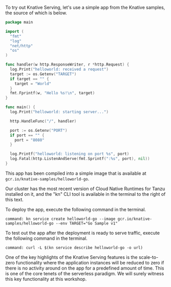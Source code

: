 To try out Knative Serving, let's use a simple app from the Knative samples, the source of which is below.

```go
package main

import (
  "fmt"
  "log"
  "net/http"
  "os"
)

func handler(w http.ResponseWriter, r *http.Request) {
  log.Print("helloworld: received a request")
  target := os.Getenv("TARGET")
  if target == "" {
    target = "World"
  }
  fmt.Fprintf(w, "Hello %s!\n", target)
}

func main() {
  log.Print("helloworld: starting server...")

  http.HandleFunc("/", handler)

  port := os.Getenv("PORT")
  if port == "" {
    port = "8080"
  }

  log.Printf("helloworld: listening on port %s", port)
  log.Fatal(http.ListenAndServe(fmt.Sprintf(":%s", port), nil))
}
```
This app has been compiled into a simple image that is available at 
`gcr.io/knative-samples/helloworld-go`.

Our cluster has the most recent version of Cloud Native Runtimes for Tanzu installed on it, and the "kn" CLI tool is available in the terminal to the right of this text. 

To deploy the app, execute the following command in the terminal.

```terminal:execute
command: kn service create helloworld-go --image gcr.io/knative-samples/helloworld-go --env TARGET="Go Sample v1"
```

To test out the app after the deployment is ready to serve traffic, execute the following command in the terminal.
```terminal:execute
command: curl -L $(kn service describe helloworld-go -o url)
```





One of the key highlights of the Knative Serving features is the scale-to-zero functionality where the application instances will be reduced to zero if there is no activity around on the app for a predefined amount of time. This is one of the core tenets of the serverless paradigm. We will surely witness this key functionality at this workshop.